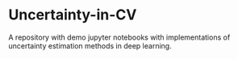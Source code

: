 # Uncertainty-in-CV
A repository with demo jupyter notebooks with implementations of uncertainty estimation methods in deep learning.
